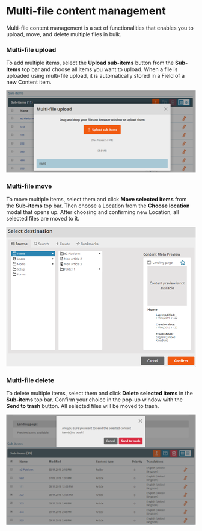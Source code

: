 # Multi-file content management

Multi-file content management is a set of functionalities that enables you to upload, move, and delete multiple files in bulk.

### Multi-file upload

To add multiple items, select the **Upload sub-items** button from the **Sub-items** top bar and choose all items you want to upload.
When a file is uploaded using multi-file upload, it is automatically stored in a Field of a new Content item.

![Multi-file upload](img/multi_file_upload.png)

### Multi-file move

To move multiple items, select them and click **Move selected items** from the **Sub-items** top bar.
Then choose a Location from the **Choose location** modal that opens up.
After choosing and confirming new Location, all selected files are moved to it.

![Multi-file move](img/multi_file_move.png)

### Multi-file delete

To delete multiple items, select them and click **Delete selected items** in the **Sub-items** top bar. Confirm your choice in the pop-up window with the **Send to trash** button. All selected files will be moved to trash.

![Multi-file delete](img/multi_file_delete.png)

